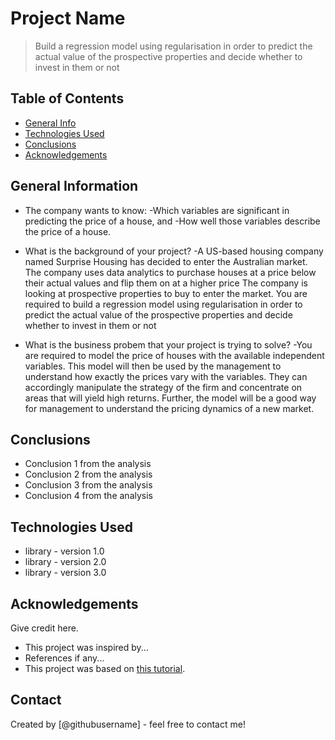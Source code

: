# Project Name
> Build a regression model using regularisation in order to predict the actual value of the prospective properties and decide whether to invest in them or not


## Table of Contents
* [General Info](#general-information)
* [Technologies Used](#technologies-used)
* [Conclusions](#conclusions)
* [Acknowledgements](#acknowledgements)

<!-- You can include any other section that is pertinent to your problem -->

## General Information
- The company wants to know:
    -Which variables are significant in predicting the price of a house, and
    -How well those variables describe the price of a house.
- What is the background of your project?
    -A US-based housing company named Surprise Housing has decided to enter the Australian market. The company uses data analytics to            purchase houses at a price below their actual values and flip them on at a higher price
    The company is looking at prospective properties to buy to enter the market. You are required to build a regression model using             regularisation in order to predict the actual value of the prospective properties and decide whether to invest in them or not
    
- What is the business probem that your project is trying to solve?
    -You are required to model the price of houses with the available independent variables. This model will then be used by the management      to understand how exactly the prices vary with the variables. They can accordingly manipulate the strategy of the firm and concentrate      on areas that will yield high returns. Further, the model will be a good way for management to understand the pricing dynamics of a new      market.

<!-- You don't have to answer all the questions - just the ones relevant to your project. -->

## Conclusions
- Conclusion 1 from the analysis
- Conclusion 2 from the analysis
- Conclusion 3 from the analysis
- Conclusion 4 from the analysis

<!-- You don't have to answer all the questions - just the ones relevant to your project. -->


## Technologies Used
- library - version 1.0
- library - version 2.0
- library - version 3.0

<!-- As the libraries versions keep on changing, it is recommended to mention the version of library used in this project -->

## Acknowledgements
Give credit here.
- This project was inspired by...
- References if any...
- This project was based on [this tutorial](https://www.example.com).


## Contact
Created by [@githubusername] - feel free to contact me!


<!-- Optional -->
<!-- ## License -->
<!-- This project is open source and available under the [... License](). -->

<!-- You don't have to include all sections - just the one's relevant to your project -->